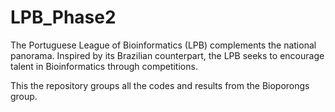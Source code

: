 # LPB_Phase2
The Portuguese League of Bioinformatics (LPB) complements the national panorama. Inspired by its Brazilian counterpart, the LPB seeks to encourage talent in Bioinformatics through competitions.

This the repository groups all the codes and results from the Bioporongs group.
